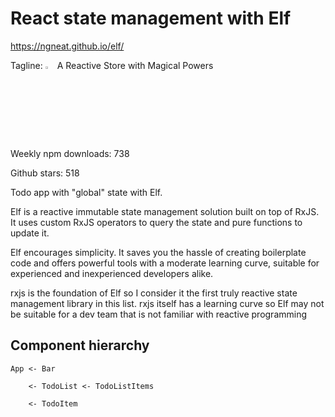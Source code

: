 # React state management with Elf

<https://ngneat.github.io/elf/>

Tagline: <img width="3%" height="3%" src="https://ngneat.github.io/elf/img/elf.png"> A Reactive Store with Magical Powers

Weekly npm downloads: 738

Github stars: 518

Todo app with "global" state with Elf.

Elf is a reactive immutable state management solution built on top of RxJS. It uses custom RxJS operators to query the state and pure functions to update it.

Elf encourages simplicity. It saves you the hassle of creating boilerplate code and offers powerful tools with a moderate learning curve, suitable for experienced and inexperienced developers alike.

rxjs is the foundation of Elf so I consider it the first truly reactive state management library in this list.
rxjs itself has a learning curve so Elf may not be suitable for a dev team that is not familiar with reactive programming

## Component hierarchy

    App <- Bar
        
        <- TodoList <- TodoListItems
        
        <- TodoItem
